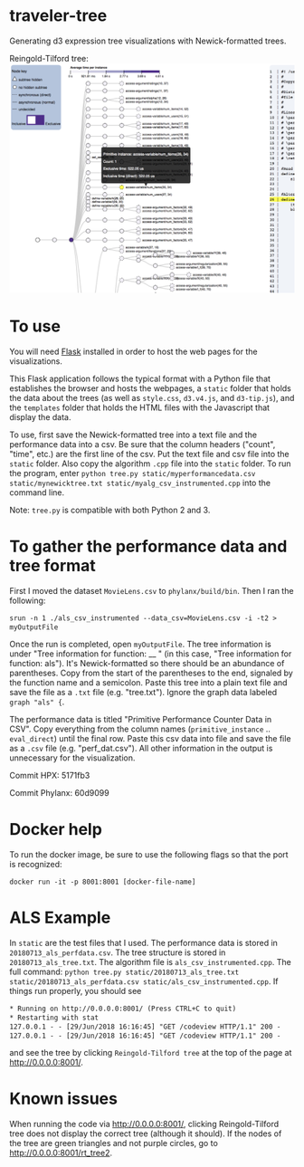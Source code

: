 # traveler-tree
Generating d3 expression tree visualizations with Newick-formatted trees.

Reingold-Tilford tree:
![Image of rt_tree](codeview.png)


# To use
You will need [Flask](http://flask.pocoo.org/) installed in order to host the web pages for the visualizations. 

This Flask application follows the typical format with a Python file that establishes the browser and hosts the webpages, a `static` folder that holds the data about the trees (as well as `style.css`, `d3.v4.js`, and `d3-tip.js`), and the `templates` folder that holds the HTML files with the Javascript that display the data. 

To use, first save the Newick-formatted tree into a text file and the performance data into a csv. Be sure that the column headers ("count", "time", etc.) are the first line of the csv. Put the text file and csv file into the `static` folder. Also copy the algorithm `.cpp` file into the `static` folder. To run the program, enter `python tree.py static/myperformancedata.csv static/mynewicktree.txt static/myalg_csv_instrumented.cpp` into the command line. 

Note: `tree.py` is compatible with both Python 2 and 3.

# To gather the performance data and tree format
First I moved the dataset `MovieLens.csv` to `phylanx/build/bin`. Then I ran the following:
```
srun -n 1 ./als_csv_instrumented --data_csv=MovieLens.csv -i -t2 > myOutputFile
```

Once the run is completed, open `myOutputFile`. The tree information is under "Tree information for function: __ " (in this case, "Tree information for function: als"). It's Newick-formatted so there should be an abundance of parentheses. Copy from the start of the parentheses to the end, signaled by the function name and a semicolon. Paste this tree into a plain text file and save the file as a `.txt` file (e.g. "tree.txt"). Ignore the graph data labeled `graph "als" {`.

The performance data is titled "Primitive Performance Counter Data in CSV". Copy everything from the column names (`primitive_instance` .. `eval_direct`) until the final row. Paste this csv data into file and save the file as a `.csv` file (e.g. "perf_dat.csv"). All other information in the output is unnecessary for the visualization.

Commit HPX: 5171fb3

Commit Phylanx: 60d9099

# Docker help
To run the docker image, be sure to use the following flags so that the port is recognized:
```
docker run -it -p 8001:8001 [docker-file-name]
```

# ALS Example
In `static` are the test files that I used. The performance data is stored in `20180713_als_perfdata.csv`. The tree structure is stored in `20180713_als_tree.txt`. The algorithm file is `als_csv_instrumented.cpp`. The full command: `python tree.py static/20180713_als_tree.txt static/20180713_als_perfdata.csv static/als_csv_instrumented.cpp`. If things run properly, you should see 
```
* Running on http://0.0.0.0:8001/ (Press CTRL+C to quit)
* Restarting with stat
127.0.0.1 - - [29/Jun/2018 16:16:45] "GET /codeview HTTP/1.1" 200 -
127.0.0.1 - - [29/Jun/2018 16:16:45] "GET /codeview HTTP/1.1" 200 -
```
and see the tree by clicking `Reingold-Tilford tree` at the top of the page at http://0.0.0.0:8001/.

# Known issues
When running the code via http://0.0.0.0:8001/, clicking Reingold-Tilford tree does not display the correct tree (although it should). If the nodes of the tree are green triangles and not purple circles, go to http://0.0.0.0:8001/rt_tree2.


